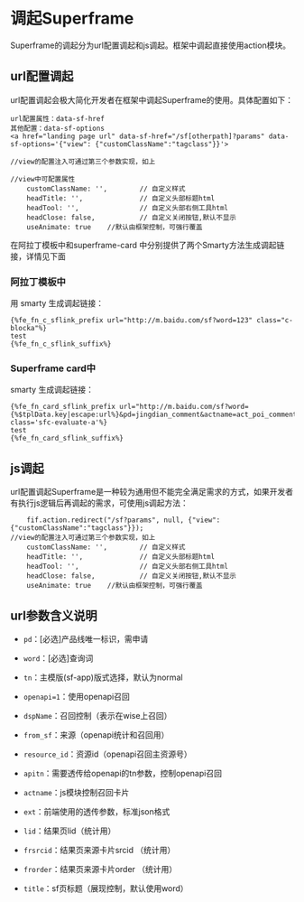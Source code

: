 # 调起Superframe

Superframe的调起分为url配置调起和js调起。框架中调起直接使用action模块。

## url配置调起

url配置调起会极大简化开发者在框架中调起Superframe的使用。具体配置如下：

```
url配置属性：data-sf-href
其他配置：data-sf-options
<a href="landing page url" data-sf-href="/sf[otherpath]?params" data-sf-options='{"view": {"customClassName":"tagclass"}}'>

//view的配置注入可通过第三个参数实现，如上

//view中可配置属性
    customClassName: '',        // 自定义样式
    headTitle: '',              // 自定义头部标题html
    headTool: '',               // 自定义头部右侧工具html
    headClose: false,           // 自定义关闭按钮,默认不显示
    useAnimate: true    //默认由框架控制，可强行覆盖

```

在阿拉丁模板中和superframe-card 中分别提供了两个Smarty方法生成调起链接，详情见下面

### 阿拉丁模板中

用 smarty 生成调起链接：
```
{%fe_fn_c_sflink_prefix url="http://m.baidu.com/sf?word=123" class="c-blocka"%}
test
{%fe_fn_c_sflink_suffix%}
```

### Superframe card中

smarty 生成调起链接：
```
{%fe_fn_card_sflink_prefix url="http://m.baidu.com/sf?word={%$tplData.key|escape:url%}&pd=jingdian_comment&actname=act_poi_comments&title=" class='sfc-evaluate-a'%}
test
{%fe_fn_card_sflink_suffix%}
```

## js调起

url配置调起Superframe是一种较为通用但不能完全满足需求的方式，如果开发者有执行js逻辑后再调起的需求，可使用js调起方法：

```
    fif.action.redirect("/sf?params", null, {"view":{"customClassName":"tagclass"}});
//view的配置注入可通过第三个参数实现，如上
    customClassName: '',        // 自定义样式
    headTitle: '',              // 自定义头部标题html
    headTool: '',               // 自定义头部右侧工具html
    headClose: false,           // 自定义关闭按钮,默认不显示
    useAnimate: true    //默认由框架控制，可强行覆盖

```


## url参数含义说明

* `pd`：[必选]产品线唯一标识，需申请
* `word`：[必选]查询词
* `tn`：主模版(sf-app)版式选择，默认为normal

* `openapi=1`：使用openapi召回
* `dspName`：召回控制（表示在wise上召回）
* `from_sf`：来源（openapi统计和召回用）
* `resource_id`：资源id（openapi召回主资源号）
* `apitn`：需要透传给openapi的tn参数，控制openapi召回

* `actname`：js模块控制召回卡片
* `ext`：前端使用的透传参数，标准json格式

* `lid`：结果页lid（统计用）
* `frsrcid`：结果页来源卡片srcid （统计用）
* `frorder`：结果页来源卡片order （统计用）
* `title`：sf页标题（展现控制，默认使用word）
